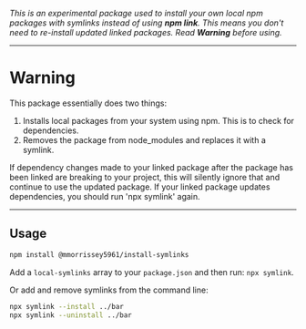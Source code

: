 _This is an experimental package used to install your own local npm packages
with symlinks instead of using **npm link**.  This means you don't need to
re-install updated linked packages.  Read **Warning** before using._

---

# Warning

This package essentially does two things:

1. Installs local packages from your system using npm.  This is to check for
   dependencies.
2. Removes the package from node_modules and replaces it with a symlink.

If dependency changes made to your linked package after the package has been
linked are breaking to your project, this will silently ignore that and continue
to use the updated package.  If your linked package updates dependencies, you
should run 'npx symlink' again.

---

## Usage

```sh
npm install @mmorrissey5961/install-symlinks
```

Add a `local-symlinks` array to your `package.json` and then run: `npx symlink`.

Or add and remove symlinks from the command line:

```sh
npx symlink --install ../bar
npx symlink --uninstall ../bar
```


